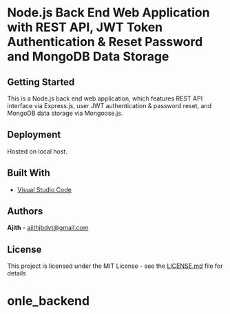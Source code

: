 # Node.js Back End Web Application with REST API, JWT Token Authentication & Reset Password and MongoDB Data Storage

## Getting Started

This is a Node.js back end web application, which features REST API interface via Express.js, user JWT authentication & password reset, and MongoDB data storage via Mongoose.js.

## Deployment

Hosted on local host.

## Built With

* [Visual Studio Code](https://code.visualstudio.com/)


## Authors

**Ajith** - [ajithjbdvt@gmail.com](https://github.com/ajith6201)

## License

This project is licensed under the MIT License - see the [LICENSE.md](LICENSE.md) file for details
# onle_backend
